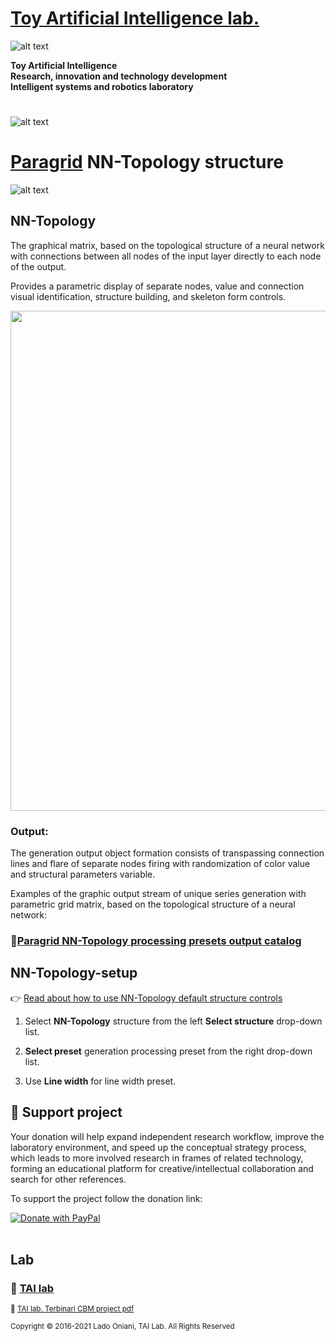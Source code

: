
 # [Toy Artificial Intelligence lab.](https://ladooniani.github.io/tailab/) 
 
 ![alt text](https://github.com/ladooniani/tailab/blob/master/assets/toy_artificial_intelligence_lab_logo.png)

**Toy Artificial Intelligence\
Research, innovation and technology development\
Intelligent systems and robotics laboratory**

#

![alt text](https://github.com/ladooniani/tailab/blob/master/assets/tai_lab_terbinari_cbm_project_logo.png)

# [Paragrid](https://github.com/Toy-Artificial-Intelligence-lab/paragrid-doc) NN-Topology structure

![alt text](https://github.com/ladooniani/resume-cv/blob/main/img/img9.jpg)

## NN-Topology

The graphical matrix, based on the topological structure of a neural network with connections between all nodes of the input layer directly to each node of the output. 

Provides a parametric display of separate nodes, value and connection visual identification, structure building, and skeleton form controls.

<img src="https://github.com/Toy-Artificial-Intelligence-lab/paragrid-doc/blob/main/images/paragrid/paragrid-app-2.png" width="800">

### Output:
 
The generation output object formation consists of transpassing connection lines and flare of separate nodes firing with randomization of color value and structural parameters variable.

Examples of the graphic output stream of unique series generation with parametric grid matrix, based on the topological structure of a neural network:
 
### 📌[Paragrid NN-Topology processing presets output catalog](https://github.com/Toy-Artificial-Intelligence-lab/paragrid-doc/blob/main/markups/paragrid-nn-topology-presets.md) 

## NN-Topology-setup

👉 [Read about how to use NN-Topology default structure controls](https://github.com/Toy-Artificial-Intelligence-lab/paragrid-doc#How-to-use)

1. Select **NN-Topology** structure from the left **Select structure** drop-down list.

2. **Select preset** generation processing preset from the right drop-down list.

3. Use **Line width** for line width preset. 

## 💖 Support project

Your donation will help expand independent research workflow, improve the laboratory environment, and speed up the conceptual strategy process, which leads to more involved research in frames of related technology, forming an educational platform for creative/intellectual collaboration and search for other references.

To support the project follow the donation link: 

<a href="https://www.paypal.com/cgi-bin/webscr?cmd=_s-xclick&hosted_button_id=GRGH6SL9EL72U">
  <img src="https://www.paypalobjects.com/en_US/i/btn/btn_donate_SM.gif" alt="Donate with PayPal" /><br><br>
</a>

## Lab

### 🔬 [TAI lab](https://ladooniani.github.io/tailab/) 

<sub>📃 [TAI lab. Terbinari CBM project pdf](https://github.com/ladooniani/tailab/blob/master/docs/tai.pdf)<sub>

<sub>Copyright © 2016-2021 Lado Oniani, TAI Lab. All Rights Reserved<sub>

